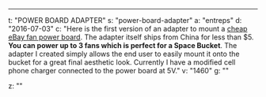 ---
t: "POWER BOARD ADAPTER"
s: "power-board-adapter"
a: "entreps"
d: "2016-07-03"
c: "Here is the first version of an adapter to mount a <a href='http://www.ebay.com/itm/221878598666?_trksid=p2057872.m2749.l2649&ssPageName=STRK%3AMEBIDX%3AIT'>cheap eBay fan power board</a>. The adapter itself ships from China for less than $5. <strong>You can power up to 3 fans which is perfect for a Space Bucket</strong>. The adapter I created simply allows the end user to easily mount it onto the bucket for a great final aesthetic look. Currently I have a modified cell phone charger connected to the power board at 5V."
v: "1460"
g: ""

z: ""
